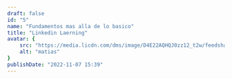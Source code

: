 ```yaml
---
draft: false
id: "5"
name: "Fundamentos mas alla de lo basico"
title: "Linkedin Laerning"
avatar: {
    src: "https://media.licdn.com/dms/image/D4E22AQHQJ0zz12_t2w/feedshare-shrink_1280/0/1692322276991?e=1697068800&v=beta&t=PM9NyQlDTGo47cCcLIEVF7DgtagOr00-bk0HibcJEhg",
    alt: "matias"
}
publishDate: "2022-11-07 15:39"
---
```

